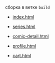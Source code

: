 сборка в ветке `build`

- [index.html][https://ivan-filchakov.github.io/superhero-shop/index.html]

- [series.html][https://ivan-filchakov.github.io/superhero-shop/series.html]

- [comic-detail.html][https://ivan-filchakov.github.io/superhero-shop/comic-detail.html]

- [profile.html][https://ivan-filchakov.github.io/superhero-shop/profile.html]

- [cart.html][https://ivan-filchakov.github.io/superhero-shop/cart.html]

[https://ivan-filchakov.github.io/superhero-shop/index.html]: https://ivan-filchakov.github.io/superhero-shop/index.html

[https://ivan-filchakov.github.io/superhero-shop/series.html]: https://ivan-filchakov.github.io/superhero-shop/series.html

[https://ivan-filchakov.github.io/superhero-shop/comic-detail.html]: https://ivan-filchakov.github.io/superhero-shop/comic-detail.html


[https://ivan-filchakov.github.io/superhero-shop/profile.html]: https://ivan-filchakov.github.io/superhero-shop/profile.html

[https://ivan-filchakov.github.io/superhero-shop/cart.html]: https://ivan-filchakov.github.io/superhero-shop/cart.html
